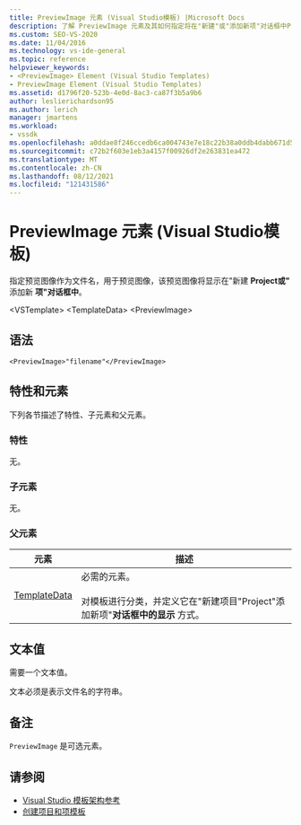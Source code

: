 ```yaml
---
title: PreviewImage 元素 (Visual Studio模板) |Microsoft Docs
description: 了解 PreviewImage 元素及其如何指定将在"新建"或"添加新项"对话框中Project图像的文件名。
ms.custom: SEO-VS-2020
ms.date: 11/04/2016
ms.technology: vs-ide-general
ms.topic: reference
helpviewer_keywords:
- <PreviewImage> Element (Visual Studio Templates)
- PreviewImage Element (Visual Studio Templates)
ms.assetid: d1796f20-523b-4e0d-8ac3-ca87f3b5a9b6
author: leslierichardson95
ms.author: lerich
manager: jmartens
ms.workload:
- vssdk
ms.openlocfilehash: a0ddae8f246ccedb6ca004743e7e18c22b38a0ddb4dabb671d55f07140274074
ms.sourcegitcommit: c72b2f603e1eb3a4157f00926df2e263831ea472
ms.translationtype: MT
ms.contentlocale: zh-CN
ms.lasthandoff: 08/12/2021
ms.locfileid: "121431586"
---
```

# <a name="previewimage-element-visual-studio-templates"></a>PreviewImage 元素 (Visual Studio模板) 
指定预览图像作为文件名，用于预览图像，该预览图像将显示在"新建 **Project或"** 添加新 **项"对话框中**。

 \<VSTemplate> \<TemplateData>
 \<PreviewImage>

## <a name="syntax"></a>语法

```
<PreviewImage>"filename"</PreviewImage>
```

## <a name="attributes-and-elements"></a>特性和元素
 下列各节描述了特性、子元素和父元素。

### <a name="attributes"></a>特性
 无。

### <a name="child-elements"></a>子元素
 无。

### <a name="parent-elements"></a>父元素

|元素|描述|
|-------------|-----------------|
|[TemplateData](../extensibility/templatedata-element-visual-studio-templates.md)|必需的元素。<br /><br /> 对模板进行分类，并定义它在"新建项目"Project"添加新项"**对话框中的显示** 方式。|

## <a name="text-value"></a>文本值
 需要一个文本值。

 文本必须是表示文件名的字符串。

## <a name="remarks"></a>备注
 `PreviewImage` 是可选元素。

## <a name="see-also"></a>请参阅
- [Visual Studio 模板架构参考](../extensibility/visual-studio-template-schema-reference.md)
- [创建项目和项模板](../ide/creating-project-and-item-templates.md)
